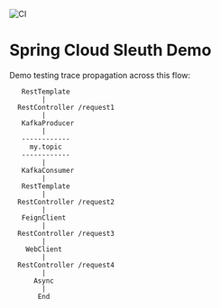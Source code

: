 ![CI](https://github.com/rogervinas/spring-cloud-sleuth-demo/workflows/CI/badge.svg)

# Spring Cloud Sleuth Demo

Demo testing trace propagation across this flow:

```
   RestTemplate           
        |
  RestController /request1
        |
   KafkaProducer
        |
   ------------
     my.topic
   ------------
        |
   KafkaConsumer
        | 
   RestTemplate
        |
  RestController /request2
        | 
   FeignClient
        |
  RestController /request3
        | 
    WebClient
        |
  RestController /request4
        |             
      Async
        |
       End
```
